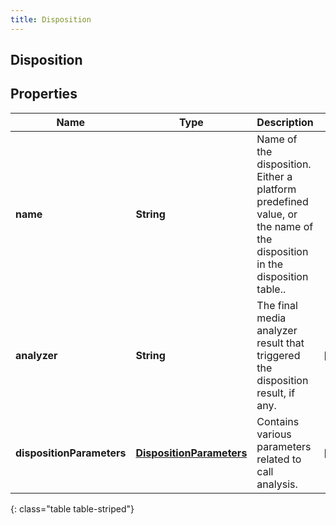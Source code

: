 ```yaml
---
title: Disposition
---
```

## Disposition


## Properties

| Name | Type | Description | Notes |
| ------------ | ------------- | ------------- | ------------- |
| **name** | <!----><!---->**String**<!----> | Name of the disposition. Either a platform predefined value, or the name of the disposition in the disposition table.. |  |
| **analyzer** | <!----><!---->**String**<!----> | The final media analyzer result that triggered the disposition result, if any. |  [optional] |
| **dispositionParameters** | <!----><!---->[**DispositionParameters**](DispositionParameters.html)<!----> | Contains various parameters related to call analysis. |  [optional] |
{: class="table table-striped"}




